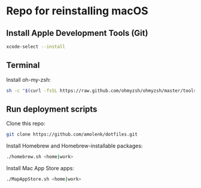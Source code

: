# Repo for reinstalling macOS

## Install Apple Development Tools (Git)

```bash
xcode-select --install
```

## Terminal

Install oh-my-zsh:

```bash
sh -c "$(curl -fsSL https://raw.github.com/ohmyzsh/ohmyzsh/master/tools/install.sh)"
```

## Run deployment scripts

Clone this repo:

```bash
git clone https://github.com/amolenk/dotfiles.git
```

Install Homebrew and Homebrew-installable packages:

```bash
./homebrew.sh <home|work>
```

Install Mac App Store apps:

```bash
./MapAppStore.sh <home|work>
```

